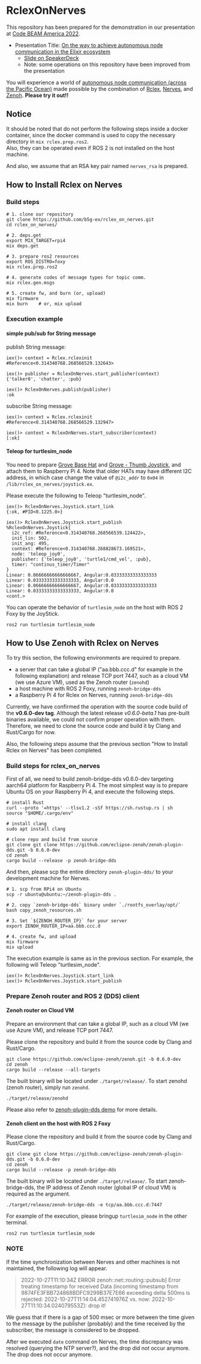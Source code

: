 # RclexOnNerves

This repository has been prepared for the demonstration in our presentation at [Code BEAM America 2022](https://codebeamamerica.com).

- Presentation Title: [On the way to achieve autonomous node communication in the Elixir ecosystem](https://codebeamamerica.com/participants/hideki-takase/)
  - [Slide on SpeakerDeck](https://speakerdeck.com/takasehideki/codebeamamerica-20221103)
  - Note: some operations on this repository have been improved from the presentation

You will experience a world of [autonomous node communication (across the Pacific Ocean)](https://twitter.com/takasehideki/status/1588521053311365121) made possible by the combination of [Rclex](https://github.com/rclex/rclex), [Nerves](https://www.nerves-project.org/), and [Zenoh](https://zenoh.io/). 
**Please try it out!!**

## Notice

It should be noted that do not perform the following steps inside a docker container, since the docker command is used to copy the necessary directory in `mix rclex.prep.ros2`.  
Also, they can be operated even if ROS 2 is not installed on the host machine.

And also, we assume that an RSA key pair named `nerves_rsa` is prepared.

## How to Install Rclex on Nerves

### Build steps

```
# 1. clone our repository
git clone https://github.com/b5g-ex/rclex_on_nerves.git
cd rclex_on_nerves/

# 2. deps.get
export MIX_TARGET=rpi4
mix deps.get

# 3. prepare ros2 resources
export ROS_DISTRO=foxy
mix rclex.prep.ros2

# 4. generate codes of message types for topic comm.
mix rclex.gen.msgs

# 5. create fw, and burn (or, upload)
mix firmware
mix burn    # or, mix upload
```

### Execution example

#### simple pub/sub for String message

publish String message:

```
iex()> context = Rclex.rclexinit                         
#Reference<0.314340768.268566529.132643>

iex()> publisher = RclexOnNerves.start_publisher(context)
{'talker0', 'chatter', :pub}

iex()> RclexOnNerves.publish(publisher)
:ok
```

subscribe String message:

```
iex()> context = Rclex.rclexinit                         
#Reference<0.314340768.268566529.132947>

iex()> context = RclexOnNerves.start_subscriber(context)
[:ok]
```

#### Teleop for turtlesim_node

You need to prepare [Grove Base Hat](https://www.seeedstudio.com/Grove-Base-Hat-for-Raspberry-Pi.html) and [Grove - Thumb Joystick](https://wiki.seeedstudio.com/Grove-Thumb_Joystick/), and attach them to Raspberry Pi 4. Note that older HATs may have different I2C address, in which case change the value of `@i2c_addr` to `0x04` in `/lib/rclex_on_nerves/joystick.ex`.

Please execute the following to Teleop "turtlesim_node".

```
iex()> RclexOnNerves.Joystick.start_link                 
{:ok, #PID<0.1225.0>}

iex()> RclexOnNerves.Joystick.start_publish              
%RclexOnNerves.Joystick{
  i2c_ref: #Reference<0.314340768.268566539.124422>,
  init_lin: 502,
  init_ang: 495,
  context: #Reference<0.314340768.268828673.169521>,
  node: 'teleop_joy0',
  publisher: {'teleop_joy0', 'turtle1/cmd_vel', :pub},
  timer: "continus_timer/Timer"
}
Linear: 0.06666666666666667, Angular:0.03333333333333333
Linear: 0.03333333333333333, Angular:0.0
Linear: 0.06666666666666667, Angular:0.03333333333333333
Linear: 0.03333333333333333, Angular:0.0
<cont.>
```

You can operate the behavior of `turtlesim_node` on the host with ROS 2 Foxy by the JoyStick.

```
ros2 run turtlesim turtlesim_node
```

## How to Use Zenoh with Rclex on Nerves

To try this section, the following environments are required to prepare.

- a server that can take a global IP ("aa.bbb.ccc.d" for example in the following explanation) and release TCP port 7447, such as a cloud VM (we use Azure VM), used as the Zenoh router (`zenohd`)
- a host machine with ROS 2 Foxy, running `zenoh-bridge-dds`
- a Raspberry Pi 4 for Rclex on Nerves, running `zenoh-bridge-dds`

Currently, we have confirmed the operation with the source code build of the **v0.6.0-dev tag**.
Although the latest release _v0.6.0-beta.1_ has pre-built binaries available, we could not confirm proper operation with them.  
Therefore, we need to clone the source code and build it by Clang and Rust/Cargo for now.

Also, the following steps assume that the previous section "How to Install Rclex on Nerves" has been completed.

### Build steps for rclex_on_nerves

First of all, we need to build zenoh-bridge-dds v0.6.0-dev targeting aarch64 platform for Raspberry Pi 4. The most simplest way is to prepare Ubuntu OS on your Raspberry Pi 4, and execute the following steps.

```
# install Rust
curl --proto '=https' --tlsv1.2 -sSf https://sh.rustup.rs | sh
source "$HOME/.cargo/env"

# install clang
sudo apt install clang

# clone repo and build from source
git clone git clone https://github.com/eclipse-zenoh/zenoh-plugin-dds.git -b 0.6.0-dev
cd zenoh
cargo build --release -p zenoh-bridge-dds
```

And then, please scp the entire directory `zenoh-plugin-dds/` to your development machine for Nerves.

```
# 1. scp from RPi4 on Ubuntu
scp -r ubuntu@ubuntu:~/zenoh-plugin-dds .

# 2. copy `zenoh-bridge-dds` binary under `./rootfs_overlay/opt/`
bash copy_zenoh_resources.sh

# 3. Set `${ZENOH_ROUTER_IP}` for your server
export ZENOH_ROUTER_IP=aa.bbb.ccc.d

# 4. create fw, and upload
mix firmware
mix upload
```

The execution example is same as in the previous section.
For example, the following will Teleop "turtlesim_node".

```
iex()> RclexOnNerves.Joystick.start_link                 
iex()> RclexOnNerves.Joystick.start_publish              
```

### Prepare Zenoh router and ROS 2 (DDS) client

#### Zenoh router on Cloud VM

Prepare an environment that can take a global IP, such as a cloud VM (we use Azure VM), and release TCP port 7447.

Please clone the repository and build it from the source code by Clang and Rust/Cargo.

```
git clone https://github.com/eclipse-zenoh/zenoh.git -b 0.6.0-dev
cd zenoh
cargo build --release --all-targets
```

The built binary will be located under `./target/release/`.
To start zenohd (zenoh router), simply run `zenohd`.

```
./target/release/zenohd
```

Please also refer to [zenoh-plugin-dds demo](https://github.com/eclipse-zenoh/zenoh-plugin-dds#2-hosts-with-an-intermediate-zenoh-router-in-the-cloud) for more details.

#### Zenoh client on the host with ROS 2 Foxy

Please clone the repository and build it from the source code by Clang and Rust/Cargo.

```
git clone git clone https://github.com/eclipse-zenoh/zenoh-plugin-dds.git -b 0.6.0-dev
cd zenoh
cargo build --release -p zenoh-bridge-dds
```

The built binary will be located under `./target/release/`.
To start zenoh-bridge-dds, the IP address of Zenoh router (global IP of cloud VM) is required as the argument.

```
./target/release/zenoh-bridge-dds -e tcp/aa.bbb.ccc.d:7447
```

For example of the execution, please bringup `turtlesim_node` in the other terminal.

```
ros2 run turtlesim turtlesim_node
```

### NOTE

If the time synchronization between Nerves and other machines is not maintained, the following log will appear.

> 2022-10-27T11:10:34Z ERROR zenoh::net::routing::pubsub] Error treating timestamp for received Data (incoming timestamp from 9874FE3FBB724868BDFC9299B37E7E66 exceeding delta 500ms is rejected: 2022-10-27T11:14:04.452741976Z vs. now: 2022-10-27T11:10:34.024079553Z): drop it!

We guess that if there is a gap of 500 msec or more between the time given to the message by the publisher (probably) and the time received by the subscriber, the message is considered to be dropped.

After we executed `date` command on Nerves, the time discrepancy was resolved (querying the NTP server?), and the drop did not occur anymore. The drop does not occur anymore.
